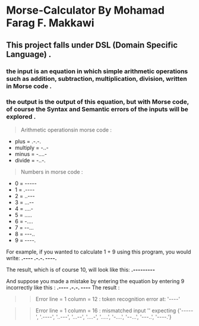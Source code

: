 # Morse-Calculator By Mohamad Farag F. Makkawi

## This project falls under DSL (Domain Specific Language) .
### the **input** is an equation in which simple arithmetic operations such as addition, subtraction, multiplication, division, written in Morse code .
### the **output** is the output of this equation, but with Morse code, of course the Syntax and Semantic errors of the inputs will be explored .

> Arithmetic operationsin morse code  : 
- plus =  .-.-. 
- multiply =  -..-
- minus =  -....-
- divide =  -..-.
          
> Numbers in morse code  :       
- 0 = -----
- 1 = .----
- 2 = ..---
- 3 = ...--
- 4 = ....-
- 5 = .....
- 6 = -....
- 7 = --...
- 8 = ---..
- 9 = ----.
 
For example, if you wanted to calculate 1 + 9 using this program, you would write:      **.---- .-.-. ----.**

The result, which is of course 10, will look like this:    **.---------**

And suppose you made a mistake by entering the equation by entering 9 incorrectly like this :     **.---- .-.-. ----**
The result :

>> Error line = 1 column = 12 : token recognition error at: '----'

>> Error line = 1 column = 16 : mismatched input '<EOF>' expecting {'-----', '.----', '..---', '...--', '....-', '.....', '-....', '--...', '---..', '----.'}
